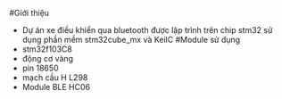 #Giới thiệu
- Dự án xe điều khiển qua bluetooth được lập trình trên chip stm32 sử dụng phần mềm stm32cube_mx và KeilC
#Module sử dụng
- stm32f103C8
- động cơ vàng
- pin 18650
- mạch cầu H L298
- Module BLE HC06
  

